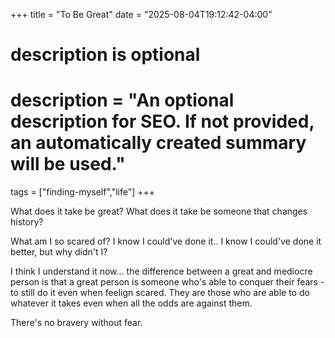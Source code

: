 +++
title = "To Be Great"
date = "2025-08-04T19:12:42-04:00"

#
# description is optional
#
# description = "An optional description for SEO. If not provided, an automatically created summary will be used."

tags = ["finding-myself","life"]
+++

What does it take be great? What does it take be someone that changes history? 

What am I so scared of? I know I could've done it.. I know I could've done it better, but why didn't I? 

I think I understand it now... the difference between a great and mediocre person is that a great person is someone who's able to conquer their fears - to still do it even when feelign scared. They are those who are able to do whatever it takes even when all the odds are against them. 

There's no bravery without fear.



